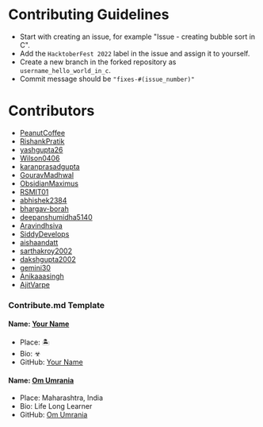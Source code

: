 
# Contributing Guidelines
* Start with creating an issue, for example "Issue - creating bubble sort in C".
* Add the `HacktoberFest 2022` label in the issue and assign it to yourself.
* Create a new branch in the forked repository as `username_hello_world_in_c`.
* Commit message should be `"fixes-#(issue_number)"`

# Contributors
* [PeanutCoffee](https://github.com/PeanutCoffee)
* [RishankPratik](https://github.com/RishankPratik)
* [yashgupta26](https://github.com/yashgupta26)
* [Wilson0406](https://github.com/Wilson0406)
* [karanprasadgupta](https://github.com/karanprasadgupta)
* [GouravMadhwal](https://github.com/GouravMadhwal)
* [ObsidianMaximus](https://github.com/ObsidianMaximus)
* [RSMIT01](https://github.com/RSMIT01)
* [abhishek2384](https://github.com/abhishek2384)
* [bhargav-borah](https://github.com/bhargav-borah)
* [deepanshumidha5140](https://github.com/deepanshumidha5140)
* [Aravindhsiva](https://github.com/Aravindhsiva)
* [SiddyDevelops](https://github.com/SiddyDevelops)
* [aishaandatt](https://github.com/aishaandatt)
* [sarthakroy2002](https://github.com/sarthakroy2002)
* [dakshgupta2002](https://github.com/dakshgupta2002)
* [gemini30](https://github.com/gemini30)
* [Anikaaasingh](https://github.com/Anikaaasingh)
* [AjitVarpe](https://github.com/AjitVarpe)


### Contribute.md Template

#### Name: [Your Name](https://github.com/user-name/)
- Place: 🏝
- Bio: ☣
- GitHub: [Your Name](https://github.com/user-name/)


#### Name: [Om Umrania](https://github.com/om-umrania/)
- Place: Maharashtra, India
- Bio: Life Long Learner
- GitHub: [Om Umrania](https://github.com/om-umrania/)
